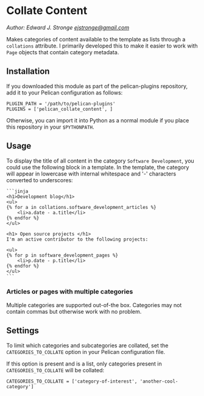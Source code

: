 # Collate Content #
*Author: Edward J. Stronge <ejstronge@gmail.com>*

Makes categories of content available to the template as lists through a
`collations` attribute. I primarily developed this to make it easier
to work with `Page` objects that contain category metadata.

## Installation ##

If you downloaded this module as part of the pelican-plugins repository, 
add it to your Pelican configuration as follows:

    PLUGIN_PATH = '/path/to/pelican-plugins'
    PLUGINS = ['pelican_collate_content', ]

Otherwise, you can import it into Python as a normal module if you place
this repository in your `$PYTHONPATH`.

## Usage ##

To display the title of all content in the category `Software Development`, 
you could use the following block in a template. In the template, the category
will appear in lowercase with internal whitespace and '-' characters
converted to underscores:

    ```jinja
    <h1>Development blog</h1>
    <ul> 
    {% for a in collations.software_development_articles %}
        <li>a.date - a.title</li> 
    {% endfor %}
    </ul>
    
    <h1> Open source projects </h1>
    I'm an active contributor to the following projects:
    
    <ul>
    {% for p in software_development_pages %}
        <li>p.date - p.title</li> 
    {% endfor %}
    </ul>
    ```

### Articles or pages with multiple categories ### 

Multiple categories are supported out-of-the box. Categories may not
contain commas but otherwise work with no problem.

## Settings ##

To limit which categories and subcategories are collated, set the
`CATEGORIES_TO_COLLATE` option in your Pelican configuration file.

If this option is present and is a list, only categories present
in `CATEGORIES_TO_COLLATE` will be collated:

    CATEGORIES_TO_COLLATE = ['category-of-interest', 'another-cool-category']
